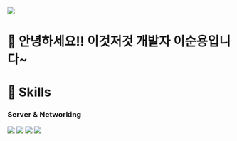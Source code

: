 <a href="https://www.naver.com/" target="_blank"><img src="https://img.shields.io/badge/tnsdyd6933@naver.com-03C75A?style=flat-square&logo=naver&logoColor=EEEEEE"/></a>

# 👋 안녕하세요!! 이것저것 개발자 이순용입니다~

# 💪 Skills
### Server & Networking
<a href="https://spring.io/projects/spring-boot" target="_blank"><img src="https://img.shields.io/badge/Spring Boot-6DB33F?style=flat-square&logo=springboot&logoColor=FFFFFF"/></a>
<a href="https://www.naver.com/" target="_blank"><img src="https://img.shields.io/badge/tnsdyd6933@naver.com-03C75A?style=flat-square&logo=naver&logoColor=FFFFFF"/></a>
<a href="https://www.naver.com/" target="_blank"><img src="https://img.shields.io/badge/tnsdyd6933@naver.com-03C75A?style=flat-square&logo=naver&logoColor=FFFFFF"/></a>
<a href="https://www.naver.com/" target="_blank"><img src="https://img.shields.io/badge/tnsdyd6933@naver.com-03C75A?style=flat-square&logo=naver&logoColor=FFFFFF"/></a>

